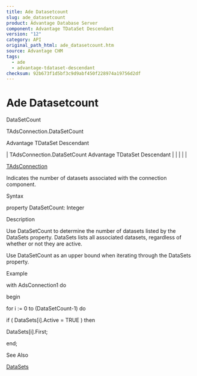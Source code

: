 ```yaml
---
title: Ade Datasetcount
slug: ade_datasetcount
product: Advantage Database Server
component: Advantage TDataSet Descendant
version: "12"
category: API
original_path_html: ade_datasetcount.htm
source: Advantage CHM
tags:
  - ade
  - advantage-tdataset-descendant
checksum: 92b673f1d5bf3c9d9abf450f228974a19756d2df
---
```


# Ade Datasetcount

DataSetCount

TAdsConnection.DataSetCount

Advantage TDataSet Descendant

| TAdsConnection.DataSetCount  Advantage TDataSet Descendant |  |  |  |  |

[TAdsConnection](ade_tadsconnection_7.md)

Indicates the number of datasets associated with the connection component.

Syntax

property DataSetCount: Integer

Description

Use DataSetCount to determine the number of datasets listed by the DataSets property. DataSets lists all associated datasets, regardless of whether or not they are active.

Use DataSetCount as an upper bound when iterating through the DataSets property.

Example

with AdsConnection1 do

begin

for i := 0 to (DataSetCount-1) do

if ( DataSets[i].Active = TRUE ) then

DataSets[i].First;

end;

See Also

[DataSets](ade_datasets.md)
